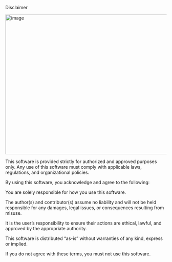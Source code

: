 Disclaimer

<img width="524" height="436" alt="image" src="https://github.com/user-attachments/assets/a50360a3-4a0f-44a8-819c-66a024372d8c" />


This software is provided strictly for authorized and approved purposes only. Any use of this software must comply with applicable laws, regulations, and organizational policies.

By using this software, you acknowledge and agree to the following:

You are solely responsible for how you use this software.

The author(s) and contributor(s) assume no liability and will not be held responsible for any damages, legal issues, or consequences resulting from misuse.

It is the user’s responsibility to ensure their actions are ethical, lawful, and approved by the appropriate authority.

This software is distributed “as-is” without warranties of any kind, express or implied.

If you do not agree with these terms, you must not use this software.
